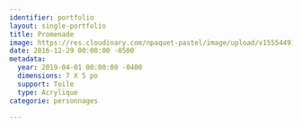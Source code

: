 ```yaml
---
identifier: portfolio
layout: single-portfolio
title: Promenade
image: https://res.cloudinary.com/npaquet-pastel/image/upload/v1555449186/IMG_4038%20%282%29.jpg
date: 2016-12-29 00:00:00 -0500
metadata:
  year: 2019-04-01 00:00:00 -0400
  dimensions: 7 X 5 po
  support: Toile
  type: Acrylique
categorie: personnages

---
```

